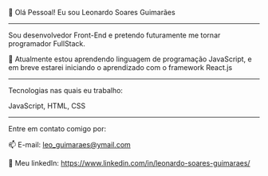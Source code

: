 👋 Olá Pessoal! Eu sou Leonardo Soares Guimarães
__________________________________________________

Sou desenvolvedor Front-End e pretendo futuramente me tornar programador FullStack.

🌱 Atualmente estou aprendendo linguagem de programação JavaScript, e em breve estarei iniciando o aprendizado com o framework React.js

__________________________________________________

Tecnologias nas quais eu trabalho:

JavaScript, HTML, CSS

__________________________________________________

Entre em contato comigo por:

📫 E-mail: leo_guimaraes@ymail.com

💭 Meu linkedIn: https://www.linkedin.com/in/leonardo-soares-guimaraes/




<!---
leonardosguimaraes/leonardosguimaraes is a ✨ special ✨ repository because its `README.md` (this file) appears on your GitHub profile.
You can click the Preview link to take a look at your changes.
--->
